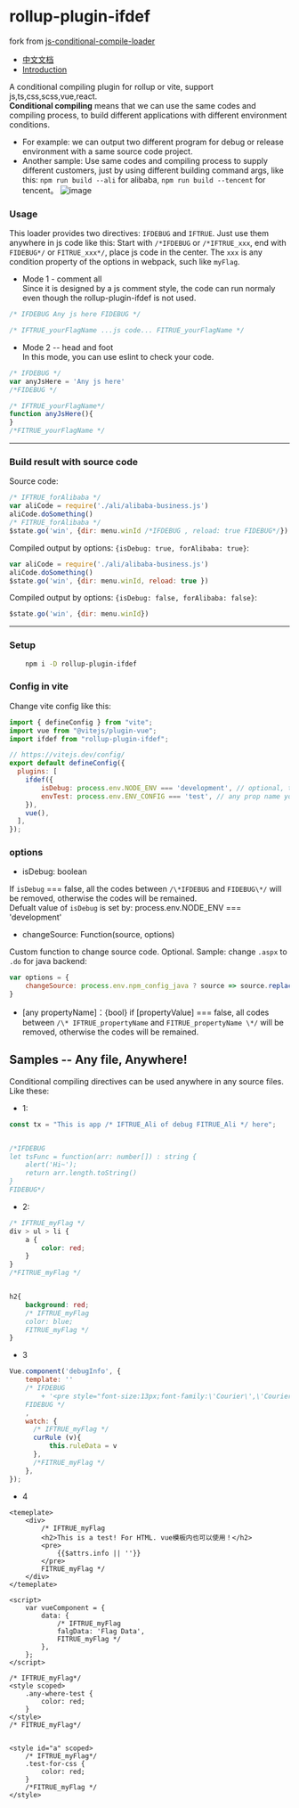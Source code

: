 # rollup-plugin-ifdef

fork from [js-conditional-compile-loader](https://github.com/hzsrc/js-conditional-compile-loader)

- [中文文档](https://github.com/hzsrc/js-conditional-ifdef/blob/master/readme-cn.md)
- [Introduction](https://segmentfault.com/a/1190000020102151)

A conditional compiling plugin for rollup or vite, support js,ts,css,scss,vue,react.   
**Conditional compiling** means that we can use the same codes and compiling process, to build different applications with different  environment conditions.   
- For example: we can output two different program for debug or release environment with a same source code project.    
- Another sample: Use same codes and compiling process to supply different customers, just by using different building command args, like this: `npm run build --ali` for alibaba, `npm run build --tencent` for tencent。
![image](https://github.com/sleepq123/rollup-plugin-ifdef/blob/master/intro.png?raw=true)

### Usage
This loader provides two directives: `IFDEBUG` and `IFTRUE`. Just use them anywhere in js code like this: Start with `/*IFDEBUG` or `/*IFTRUE_xxx`, end with `FIDEBUG*/` or `FITRUE_xxx*/`, place js code in the center. The `xxx` is any condition property of the options in webpack, such like `myFlag`.
     
- Mode 1 - comment all   
Since it is designed by a js comment style, the code can run normaly even though the rollup-plugin-ifdef is not used.    
````js
/* IFDEBUG Any js here FIDEBUG */
````

````js
/* IFTRUE_yourFlagName ...js code... FITRUE_yourFlagName */
````

- Mode 2 -- head and foot   
In this mode, you can use eslint to check your code.
````js
/* IFDEBUG */
var anyJsHere = 'Any js here'
/*FIDEBUG */
````

````js
/* IFTRUE_yourFlagName*/ 
function anyJsHere(){
}
/*FITRUE_yourFlagName */
````

----
### Build result with source code
Source code:
````js
/* IFTRUE_forAlibaba */
var aliCode = require('./ali/alibaba-business.js')
aliCode.doSomething()
/* FITRUE_forAlibaba */
$state.go('win', {dir: menu.winId /*IFDEBUG , reload: true FIDEBUG*/})
````
Compiled output by options: `{isDebug: true, forAlibaba: true}`:
````js
var aliCode = require('./ali/alibaba-business.js')
aliCode.doSomething()
$state.go('win', {dir: menu.winId, reload: true })
````

Compiled output by options: `{isDebug: false, forAlibaba: false}`:
````js
$state.go('win', {dir: menu.winId})
````
----

### Setup
````bash
    npm i -D rollup-plugin-ifdef
````

### Config in vite
Change vite config like this:    
````js
import { defineConfig } from "vite";
import vue from "@vitejs/plugin-vue";
import ifdef from "rollup-plugin-ifdef";

// https://vitejs.dev/config/
export default defineConfig({
  plugins: [
    ifdef({
        isDebug: process.env.NODE_ENV === 'development', // optional, this expression is default
        envTest: process.env.ENV_CONFIG === 'test', // any prop name you want, used for /* 
    }),
    vue(),
  ],
});
````
### options
- isDebug: boolean

 If `isDebug` === false, all the codes between `/\*IFDEBUG` and `FIDEBUG\*/` will be removed, otherwise the codes will be remained.    
 Defualt value of `isDebug` is set by: process.env.NODE_ENV === 'development'  

- changeSource: Function(source, options)

Custom function to change source code. Optional. Sample: change `.aspx` to `.do` for java backend:
````js
var options = {
    changeSource: process.env.npm_config_java ? source => source.replace(/\.aspx\b/i, '.do') : null
}
````


- \[any propertyName\]：{bool}
if [propertyValue] === false, all codes between `/\* IFTRUE_propertyName` and `FITRUE_propertyName \*/` will be removed, otherwise the codes will be remained.


	
## Samples -- Any file, Anywhere!
Conditional compiling directives can be used anywhere in any source files.   
Like these:
* 1:
````typescript
const tx = "This is app /* IFTRUE_Ali of debug FITRUE_Ali */ here";


/*IFDEBUG
let tsFunc = function(arr: number[]) : string {
    alert('Hi~');
    return arr.length.toString()
}
FIDEBUG*/
````

* 2:
````scss
/* IFTRUE_myFlag */
div > ul > li {
    a {
        color: red;
    }
}
/*FITRUE_myFlag */


h2{
    background: red;
    /* IFTRUE_myFlag 
    color: blue;
    FITRUE_myFlag */
}
````


* 3
```js
Vue.component('debugInfo', {
    template: ''
    /* IFDEBUG
        + '<pre style="font-size:13px;font-family:\'Courier\',\'Courier New\';z-index:9999;line-height: 1.1;position: fixed;top:0;right:0; pointer-events: none">{{JSON.stringify($attrs.info || "", null, 4).replace(/"(\\w+)":/g, "$1:")}}</pre>'
    FIDEBUG */
    ,
    watch: {
      /* IFTRUE_myFlag */
      curRule (v){
          this.ruleData = v
      },
      /*FITRUE_myFlag */
    },
});
```

* 4
```vue
<temeplate>
    <div>
        /* IFTRUE_myFlag
        <h2>This is a test! For HTML. vue模板内也可以使用！</h2>
        <pre>
            {{$attrs.info || ''}}
        </pre>
        FITRUE_myFlag */
    </div>
</temeplate>

<script>
    var vueComponent = {
        data: {
            /* IFTRUE_myFlag
            falgData: 'Flag Data',
            FITRUE_myFlag */
        },
    };
</script>

/* IFTRUE_myFlag*/
<style scoped>
    .any-where-test {
        color: red;
    }
</style>
/* FITRUE_myFlag*/


<style id="a" scoped>
    /* IFTRUE_myFlag*/
    .test-for-css {
        color: red;
    }
    /*FITRUE_myFlag */
</style>
```
